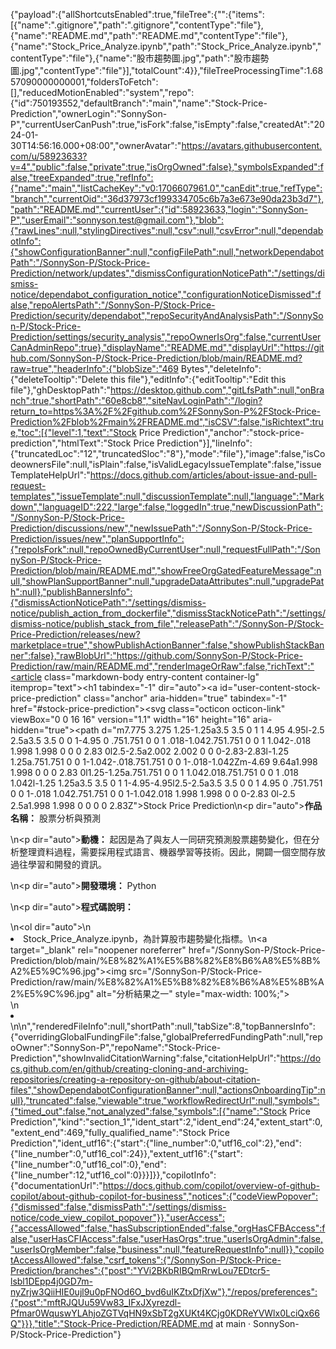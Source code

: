 {"payload":{"allShortcutsEnabled":true,"fileTree":{"":{"items":[{"name":".gitignore","path":".gitignore","contentType":"file"},{"name":"README.md","path":"README.md","contentType":"file"},{"name":"Stock_Price_Analyze.ipynb","path":"Stock_Price_Analyze.ipynb","contentType":"file"},{"name":"股市趨勢圖.jpg","path":"股市趨勢圖.jpg","contentType":"file"}],"totalCount":4}},"fileTreeProcessingTime":1.6857090000000001,"foldersToFetch":[],"reducedMotionEnabled":"system","repo":{"id":750193552,"defaultBranch":"main","name":"Stock-Price-Prediction","ownerLogin":"SonnySon-P","currentUserCanPush":true,"isFork":false,"isEmpty":false,"createdAt":"2024-01-30T14:56:16.000+08:00","ownerAvatar":"https://avatars.githubusercontent.com/u/58923633?v=4","public":false,"private":true,"isOrgOwned":false},"symbolsExpanded":false,"treeExpanded":true,"refInfo":{"name":"main","listCacheKey":"v0:1706607961.0","canEdit":true,"refType":"branch","currentOid":"36d37973cf199334705c6b7a3e673e90da23b3d7"},"path":"README.md","currentUser":{"id":58923633,"login":"SonnySon-P","userEmail":"sonnyson.test@gmail.com"},"blob":{"rawLines":null,"stylingDirectives":null,"csv":null,"csvError":null,"dependabotInfo":{"showConfigurationBanner":null,"configFilePath":null,"networkDependabotPath":"/SonnySon-P/Stock-Price-Prediction/network/updates","dismissConfigurationNoticePath":"/settings/dismiss-notice/dependabot_configuration_notice","configurationNoticeDismissed":false,"repoAlertsPath":"/SonnySon-P/Stock-Price-Prediction/security/dependabot","repoSecurityAndAnalysisPath":"/SonnySon-P/Stock-Price-Prediction/settings/security_analysis","repoOwnerIsOrg":false,"currentUserCanAdminRepo":true},"displayName":"README.md","displayUrl":"https://github.com/SonnySon-P/Stock-Price-Prediction/blob/main/README.md?raw=true","headerInfo":{"blobSize":"469 Bytes","deleteInfo":{"deleteTooltip":"Delete this file"},"editInfo":{"editTooltip":"Edit this file"},"ghDesktopPath":"https://desktop.github.com","gitLfsPath":null,"onBranch":true,"shortPath":"60e8cb8","siteNavLoginPath":"/login?return_to=https%3A%2F%2Fgithub.com%2FSonnySon-P%2FStock-Price-Prediction%2Fblob%2Fmain%2FREADME.md","isCSV":false,"isRichtext":true,"toc":[{"level":1,"text":"Stock Price Prediction","anchor":"stock-price-prediction","htmlText":"Stock Price Prediction"}],"lineInfo":{"truncatedLoc":"12","truncatedSloc":"8"},"mode":"file"},"image":false,"isCodeownersFile":null,"isPlain":false,"isValidLegacyIssueTemplate":false,"issueTemplateHelpUrl":"https://docs.github.com/articles/about-issue-and-pull-request-templates","issueTemplate":null,"discussionTemplate":null,"language":"Markdown","languageID":222,"large":false,"loggedIn":true,"newDiscussionPath":"/SonnySon-P/Stock-Price-Prediction/discussions/new","newIssuePath":"/SonnySon-P/Stock-Price-Prediction/issues/new","planSupportInfo":{"repoIsFork":null,"repoOwnedByCurrentUser":null,"requestFullPath":"/SonnySon-P/Stock-Price-Prediction/blob/main/README.md","showFreeOrgGatedFeatureMessage":null,"showPlanSupportBanner":null,"upgradeDataAttributes":null,"upgradePath":null},"publishBannersInfo":{"dismissActionNoticePath":"/settings/dismiss-notice/publish_action_from_dockerfile","dismissStackNoticePath":"/settings/dismiss-notice/publish_stack_from_file","releasePath":"/SonnySon-P/Stock-Price-Prediction/releases/new?marketplace=true","showPublishActionBanner":false,"showPublishStackBanner":false},"rawBlobUrl":"https://github.com/SonnySon-P/Stock-Price-Prediction/raw/main/README.md","renderImageOrRaw":false,"richText":"<article class=\"markdown-body entry-content container-lg\" itemprop=\"text\"><h1 tabindex=\"-1\" dir=\"auto\"><a id=\"user-content-stock-price-prediction\" class=\"anchor\" aria-hidden=\"true\" tabindex=\"-1\" href=\"#stock-price-prediction\"><svg class=\"octicon octicon-link\" viewBox=\"0 0 16 16\" version=\"1.1\" width=\"16\" height=\"16\" aria-hidden=\"true\"><path d=\"m7.775 3.275 1.25-1.25a3.5 3.5 0 1 1 4.95 4.95l-2.5 2.5a3.5 3.5 0 0 1-4.95 0 .751.751 0 0 1 .018-1.042.751.751 0 0 1 1.042-.018 1.998 1.998 0 0 0 2.83 0l2.5-2.5a2.002 2.002 0 0 0-2.83-2.83l-1.25 1.25a.751.751 0 0 1-1.042-.018.751.751 0 0 1-.018-1.042Zm-4.69 9.64a1.998 1.998 0 0 0 2.83 0l1.25-1.25a.751.751 0 0 1 1.042.018.751.751 0 0 1 .018 1.042l-1.25 1.25a3.5 3.5 0 1 1-4.95-4.95l2.5-2.5a3.5 3.5 0 0 1 4.95 0 .751.751 0 0 1-.018 1.042.751.751 0 0 1-1.042.018 1.998 1.998 0 0 0-2.83 0l-2.5 2.5a1.998 1.998 0 0 0 0 2.83Z\"></path></svg></a>Stock Price Prediction</h1>\n<p dir=\"auto\"><strong>作品名稱：</strong> 股票分析與預測</p>\n<p dir=\"auto\"><strong>動機：</strong> 起因是為了與友人一同研究預測股票趨勢變化，但在分析整理資料過程，需要採用程式語言、機器學習等技術。因此，開闢一個空間存放過往學習和開發的資訊。</p>\n<p dir=\"auto\"><strong>開發環境：</strong> Python</p>\n<p dir=\"auto\"><strong>程式碼說明：</strong></p>\n<ol dir=\"auto\">\n<li>Stock_Price_Analyze.ipynb，為計算股市趨勢變化指標。\n<a target=\"_blank\" rel=\"noopener noreferrer\" href=\"/SonnySon-P/Stock-Price-Prediction/blob/main/%E8%82%A1%E5%B8%82%E8%B6%A8%E5%8B%A2%E5%9C%96.jpg\"><img src=\"/SonnySon-P/Stock-Price-Prediction/raw/main/%E8%82%A1%E5%B8%82%E8%B6%A8%E5%8B%A2%E5%9C%96.jpg\" alt=\"分析結果之一\" style=\"max-width: 100%;\"></a></li>\n<li></li>\n</ol>\n</article>","renderedFileInfo":null,"shortPath":null,"tabSize":8,"topBannersInfo":{"overridingGlobalFundingFile":false,"globalPreferredFundingPath":null,"repoOwner":"SonnySon-P","repoName":"Stock-Price-Prediction","showInvalidCitationWarning":false,"citationHelpUrl":"https://docs.github.com/en/github/creating-cloning-and-archiving-repositories/creating-a-repository-on-github/about-citation-files","showDependabotConfigurationBanner":null,"actionsOnboardingTip":null},"truncated":false,"viewable":true,"workflowRedirectUrl":null,"symbols":{"timed_out":false,"not_analyzed":false,"symbols":[{"name":"Stock Price Prediction","kind":"section_1","ident_start":2,"ident_end":24,"extent_start":0,"extent_end":469,"fully_qualified_name":"Stock Price Prediction","ident_utf16":{"start":{"line_number":0,"utf16_col":2},"end":{"line_number":0,"utf16_col":24}},"extent_utf16":{"start":{"line_number":0,"utf16_col":0},"end":{"line_number":12,"utf16_col":0}}}]}},"copilotInfo":{"documentationUrl":"https://docs.github.com/copilot/overview-of-github-copilot/about-github-copilot-for-business","notices":{"codeViewPopover":{"dismissed":false,"dismissPath":"/settings/dismiss-notice/code_view_copilot_popover"}},"userAccess":{"accessAllowed":false,"hasSubscriptionEnded":false,"orgHasCFBAccess":false,"userHasCFIAccess":false,"userHasOrgs":true,"userIsOrgAdmin":false,"userIsOrgMember":false,"business":null,"featureRequestInfo":null}},"copilotAccessAllowed":false,"csrf_tokens":{"/SonnySon-P/Stock-Price-Prediction/branches":{"post":"YVi2BKbRIBQmRrwLou7EDtcr5-lsbl1DEpp4j0GD7m-nyZrjw3QiiHIE0ujl9u0pFNOd6O_bvd6uIKZtxDfjXw"},"/repos/preferences":{"post":"mftRJQUu59Vw83_IFxJXyrezdl-Pfmar0WquswYLAhjoZGTVqHN9xSbT2gXUKt4KCjg0KDReYVWlx0LciQx66Q"}}},"title":"Stock-Price-Prediction/README.md at main · SonnySon-P/Stock-Price-Prediction"}